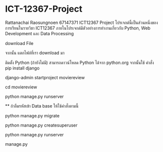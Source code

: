 # ICT-12367-Project
Rattanachai Raosungnoen 67147371
ICT12367 Project
โปรเจกต์นี้เป็นส่วนหนึ่งของการเรียนในรายวิชา ICT12367
ภายในโปรเจกต์มีตัวอย่างการทำงานเกี่ยวกับ Python, Web Development และ Data Processing


download File

จากนั้น แตกไฟล์ที่เรา download มา

ติดตั้ง Python (ถ้ายังไม่มี)
สามารถดาวน์โหลด Python ได้จาก python.org
จากนั้นใช้ คำสั่ง pip install django




django-admin startproject moviereview




cd moviereview


python manage.py runserver




** ถ้าลืมรหัสเข้า Data base ให้ใช้คำสั่งตามนี้


python manage.py migrate


python manage.py createsuperuser


python manage.py runserver


manage.py
